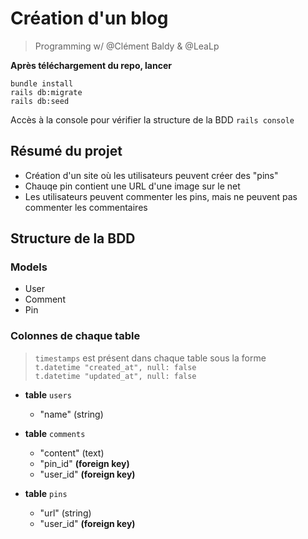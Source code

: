 # Création d'un blog

> Programming w/ @Clément Baldy & @LeaLp

**Après téléchargement du repo, lancer**

```bundle install```  
```rails db:migrate```  
```rails db:seed```  

Accès à la console pour vérifier la structure de la BDD
```rails console```


## Résumé du projet
- Création d'un site où les utilisateurs peuvent créer des "pins"
- Chauqe pin contient une URL d'une image sur le net
- Les utilisateurs peuvent commenter les pins, mais ne peuvent pas commenter les commentaires

## Structure de la BDD

### Models 
- User
- Comment
- Pin

### Colonnes de chaque table
> ```timestamps``` est présent dans chaque table sous la forme  
> ```t.datetime "created_at", null: false```  
> ```t.datetime "updated_at", null: false```   

* **table** ```users```
    * "name" (string)

* **table** ```comments```
    * "content" (text)
    * "pin_id" **(foreign key)**
    * "user_id" **(foreign key)**

* **table** ```pins```
    * "url" (string)
    * "user_id" **(foreign key)**

